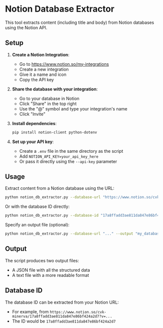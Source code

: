 # Notion Database Extractor

This tool extracts content (including title and body) from Notion databases using the Notion API.

## Setup

1. **Create a Notion Integration**:
   - Go to https://www.notion.so/my-integrations
   - Create a new integration
   - Give it a name and icon
   - Copy the API key

2. **Share the database with your integration**:
   - Go to your database in Notion
   - Click "Share" in the top right
   - Use the "@" symbol and type your integration's name
   - Click "Invite"

3. **Install dependencies**:
   ```bash
   pip install notion-client python-dotenv
   ```

4. **Set up your API key**:
   - Create a `.env` file in the same directory as the script
   - Add `NOTION_API_KEY=your_api_key_here`
   - Or pass it directly using the `--api-key` parameter

## Usage

Extract content from a Notion database using the URL:

```bash
python notion_db_extractor.py --database-url "https://www.notion.so/cvk-minerva/17a8ffadd3ae811da847e86bf424a2d7?v=..."
```

Or with the database ID directly:

```bash
python notion_db_extractor.py --database-id "17a8ffadd3ae811da847e86bf424a2d7"
```

Specify an output file (optional):

```bash
python notion_db_extractor.py --database-url "..." --output "my_database_content.json"
```

## Output

The script produces two output files:
- A JSON file with all the structured data
- A text file with a more readable format

## Database ID

The database ID can be extracted from your Notion URL:
- For example, from `https://www.notion.so/cvk-minerva/17a8ffadd3ae811da847e86bf424a2d7?v=...` 
- The ID would be `17a8ffadd3ae811da847e86bf424a2d7`
